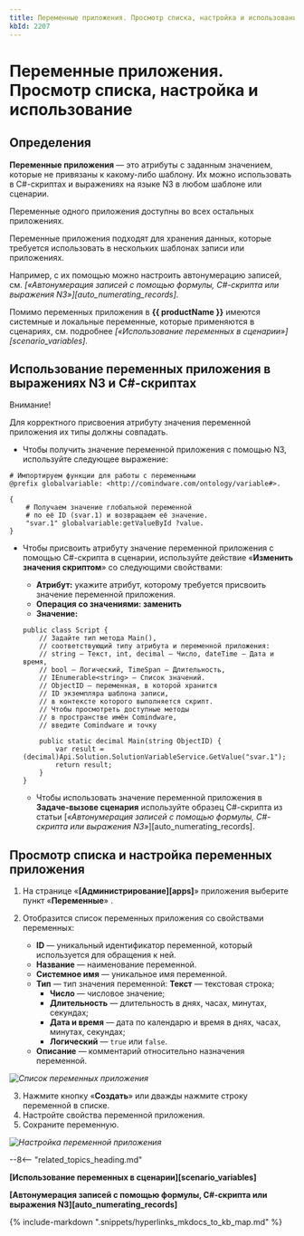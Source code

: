 ```yaml
---
title: Переменные приложения. Просмотр списка, настройка и использование
kbId: 2207
---
```


# Переменные приложения. Просмотр списка, настройка и использование

## Определения

**Переменные приложения** — это атрибуты с заданным значением, которые не привязаны к какому-либо шаблону. Их можно использовать в C#-скриптах и выражениях на языке N3 в любом шаблоне или сценарии.

Переменные одного приложения доступны во всех остальных приложениях.

Переменные приложения подходят для хранения данных, которые требуется использовать в нескольких шаблонах записи или приложениях.

Например, с их помощью можно настроить автонумерацию записей, см. *[«Автонумерация записей с помощью формулы, C#-скрипта или выражения N3»][auto_numerating_records]*.

Помимо переменных приложения в **{{ productName }}** имеются системные и локальные переменные, которые применяются в сценариях, см. подробнее *[«Использование переменных в сценарии»][scenario_variables]*.

## Использование переменных приложения в выражениях N3 и C#-скриптах

Внимание!

Для корректного присвоения атрибуту значения переменной приложения их типы должны совпадать.

- Чтобы получить значение переменной приложения с помощью N3, используйте следующее выражение:

```
# Импортируем функции для работы с переменными  
@prefix globalvariable: <http://comindware.com/ontology/variable#>.  
  
{  
    # Получаем значение глобальной переменной  
    # по её ID (svar.1) и возвращаем её значение.  
    "svar.1" globalvariable:getValueById ?value.  
}
```
- Чтобы присвоить атрибуту значение переменной приложения с помощью C#-скрипта в сценарии, используйте действие «**Изменить значения скриптом**» со следующими свойствами:

    - **Атрибут:** укажите атрибут, которому требуется присвоить значение переменной приложения.
    - **Операция со значениями: заменить**
    - **Значение:**
    
    
    
    
    ```
    public class Script {  
        // Задайте тип метода Main(),   
        // соответствующий типу атрибута и переменной приложения:  
        // string — Текст, int, decimal — Число, dateTime — Дата и время,  
        // bool — Логический, TimeSpan — Длительность,   
        // IEnumerable<string> — Список значений.  
        // ObjectID — переменная, в которой хранится   
        // ID экземпляра шаблона записи,  
        // в контексте которого выполняется скрипт.  
        // Чтобы просмотреть доступные методы   
        // в пространстве имён Comindware,   
        // введите Comindware и точку  
      
        public static decimal Main(string ObjectID) {           
            var result = (decimal)Api.Solution.SolutionVariableService.GetValue("svar.1");  
            return result;  
        }  
    }
    ```
    
    
    - Чтобы использовать значение переменной приложения в **Задаче-вызове сценария** используйте образец C#-скрипта из статьи [*«Автонумерация записей с помощью формулы, C#-скрипта или выражения N3»*][auto_numerating_records].

## Просмотр списка и настройка переменных приложения

1. На странице «**[Администрирование][apps]**» приложения выберите пункт «**Переменные**» *‌*.
2. Отобразится список переменных приложения со свойствами переменных:

    - **ID** — уникальный идентификатор переменной, который используется для обращения к ней.
    - **Название** — наименование переменной.
    - **Системное имя** — уникальное имя переменной.
    - **Тип** — тип значения переменной: **Текст** — текстовая строка;
        - **Число** — числовое значение;
        - **Длительность** — длительность в днях, часах, минутах, секундах;
        - **Дата и время** — дата по календарю и время в днях, часах, минутах, секундах;
        - **Логический** — `true` или `false`.
    - **Описание** — комментарий относительно назначения переменной.

_![Список переменных приложения](https://kb.comindware.ru/assets/variable_list.png)_

3. Нажмите кнопку «**Создать**» или дважды нажмите строку переменной в списке.
4. Настройте свойства переменной приложения.
5. Сохраните переменную.

_![Настройка переменной приложения](https://kb.comindware.ru/assets/variable_properties.png)_

--8<-- "related_topics_heading.md"

**[Использование переменных в сценарии][scenario_variables]**

**[Автонумерация записей с помощью формулы, C#-скрипта или выражения N3][auto_numerating_records]**

{% include-markdown ".snippets/hyperlinks_mkdocs_to_kb_map.md" %}
